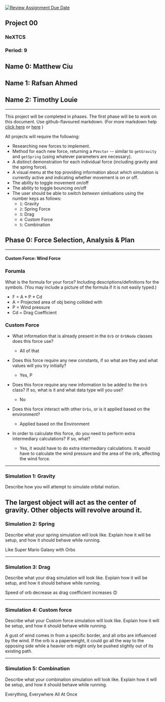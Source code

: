 [![Review Assignment Due Date](https://classroom.github.com/assets/deadline-readme-button-22041afd0340ce965d47ae6ef1cefeee28c7c493a6346c4f15d667ab976d596c.svg)](https://classroom.github.com/a/rXX1_Uiw)
## Project 00
### NeXTCS
### Period: 9
## Name 0: Matthew Ciu
## Name 1: Rafsan Ahmed 
## Name 2: Timothy Louie 
---

This project will be completed in phases. The first phase will be to work on this document. Use github-flavoured markdown. (For more markdown help [click here](https://github.com/adam-p/markdown-here/wiki/Markdown-Cheatsheet) or [here](https://docs.github.com/en/get-started/writing-on-github/getting-started-with-writing-and-formatting-on-github/basic-writing-and-formatting-syntax) )

All projects will require the following:
- Researching new forces to implement.
- Method for each new force, returning a `PVector`  -- similar to `getGravity` and `getSpring` (using whatever parameters are necessary).
- A distinct demonstration for each individual force (including gravity and the spring force).
- A visual menu at the top providing information about which simulation is currently active and indicating whether movement is on or off.
- The ability to toggle movement on/off
- The ability to toggle bouncing on/off
- The user should be able to switch _between_ simluations using the number keys as follows:
  - `1`: Gravity
  - `2`: Spring Force
  - `3`: Drag
  - `4`: Custom Force
  - `5`: Combination


## Phase 0: Force Selection, Analysis & Plan
---------- 

#### Custom Force: Wind Force

### Forumla
What is the formula for your force? Including descriptions/definitions for the symbols. (You may include a picture of the formula if it is not easily typed.)

- F = A * P * Cd
- A = Projected area of obj being collided with
- P = Wind pressure 
- Cd = Drag Coefficient 

### Custom Force
- What information that is already present in the `Orb` or `OrbNode` classes does this force use?
  - All of that

- Does this force require any new constants, if so what are they and what values will you try initially?
  - Yes, P

- Does this force require any new information to be added to the `Orb` class? If so, what is it and what data type will you use?
  - No

- Does this force interact with other `Orbs`, or is it applied based on the environment?
  - Applied based on the Environment

- In order to calculate this force, do you need to perform extra intermediary calculations? If so, what?
  - Yes, it would have to do extra intermediary calculations. It would have to calculate the wind pressure and the area of the orb, affecting the wind force. 

--- 

### Simulation 1: Gravity
Describe how you will attempt to simulate orbital motion.

The largest object will act as the center of gravity. Other objects will revolve around it. 
--- 

### Simulation 2: Spring
Describe what your spring simulation will look like. Explain how it will be setup, and how it should behave while running.

Like Super Mario Galaxy with Orbs

--- 

### Simulation 3: Drag
Describe what your drag simulation will look like. Explain how it will be setup, and how it should behave while running.

Speed of orb decrease as drag coefficient increases 😊

--- 

### Simulation 4: Custom force
Describe what your Custom force simulation will look like. Explain how it will be setup, and how it should behave while running.

A gust of wind comes in from a specific border, and all orbs are influenced by the wind. If the orb is a paperweight, it could go all the way to the opposing side while a heavier orb might only be pushed slightly out of its existing path. 

--- 

### Simulation 5: Combination
Describe what your combination simulation will look like. Explain how it will be setup, and how it should behave while running.

Everything, Everywhere All At Once

